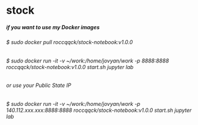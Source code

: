 # stock

##### if you want to use my Docker images
###### $ sudo docker pull roccqqck/stock-notebook:v1.0.0
###### $ sudo docker run -it -v ~/work:/home/jovyan/work -p 8888:8888 roccqqck/stock-notebook:v1.0.0 start.sh jupyter lab
###### or use your Public State IP
###### $ sudo docker run -it -v ~/work:/home/jovyan/work -p 140.112.xxx.xxx:8888:8888 roccqqck/stock-notebook:v1.0.0 start.sh jupyter lab
